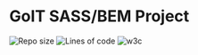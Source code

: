 # GoIT SASS/BEM Project

![Repo size](https://img.shields.io/github/repo-size/Searge/goit-markup-hw-07)
![Lines of code](https://img.shields.io/tokei/lines/github/searge/goit-markup-hw-07?color=orange)
![w3c](https://img.shields.io/w3c-validation/default?targetUrl=https%3A%2F%2Fsearge.github.io%2Fgoit-markup-hw-07%2F)
